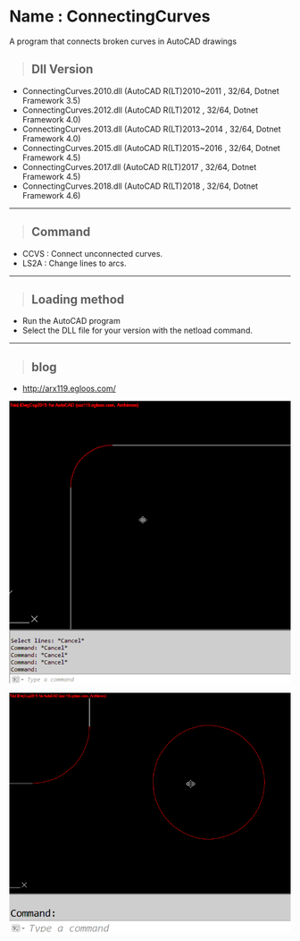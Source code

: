 # Name : ConnectingCurves
 A program that connects broken curves in AutoCAD drawings
<br>
>## Dll Version 
 - ConnectingCurves.2010.dll (AutoCAD R(LT)2010~2011 , 32/64, Dotnet Framework 3.5)
 - ConnectingCurves.2012.dll (AutoCAD R(LT)2012      , 32/64, Dotnet Framework 4.0)
 - ConnectingCurves.2013.dll (AutoCAD R(LT)2013~2014 , 32/64, Dotnet Framework 4.0)
 - ConnectingCurves.2015.dll (AutoCAD R(LT)2015~2016 , 32/64, Dotnet Framework 4.5)
 - ConnectingCurves.2017.dll (AutoCAD R(LT)2017 , 32/64, Dotnet Framework 4.5)
 - ConnectingCurves.2018.dll (AutoCAD R(LT)2018 , 32/64, Dotnet Framework 4.6)
---
>## Command
- CCVS : Connect unconnected curves.
- LS2A : Change lines to arcs.
---
>## Loading method
- Run the AutoCAD program
- Select the DLL file for your version with the netload command.
---
>## blog
- http://arx119.egloos.com/

![Alt text](/avi/connectingcurves.gif "LS2A")

![Alt text](/avi/connectingcurves01.gif "LS2A")
